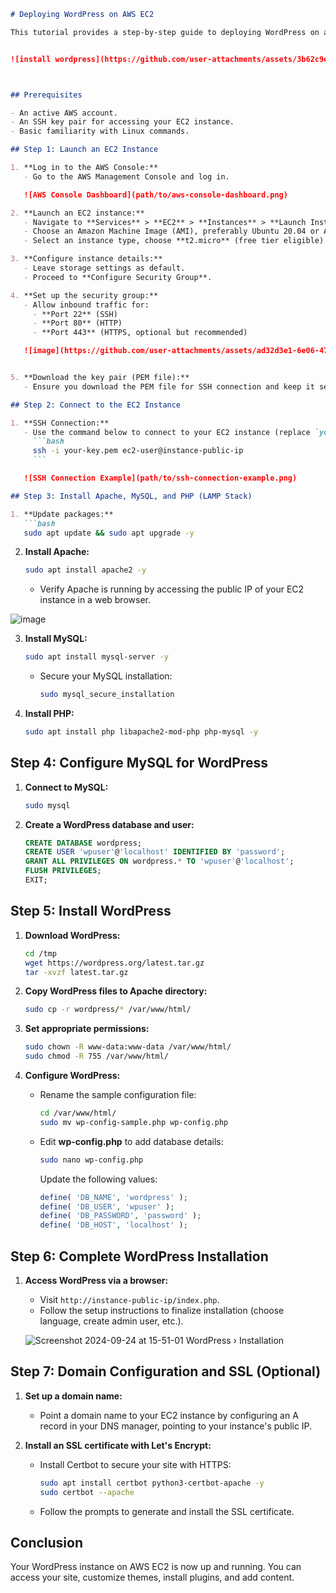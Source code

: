 
```markdown
# Deploying WordPress on AWS EC2

This tutorial provides a step-by-step guide to deploying WordPress on an Amazon EC2 instance.


![install wordpress](https://github.com/user-attachments/assets/3b62c9e0-20f9-423a-9212-f5d152e41d6c)



## Prerequisites

- An active AWS account.
- An SSH key pair for accessing your EC2 instance.
- Basic familiarity with Linux commands.

## Step 1: Launch an EC2 Instance

1. **Log in to the AWS Console:**
   - Go to the AWS Management Console and log in.

   ![AWS Console Dashboard](path/to/aws-console-dashboard.png)

2. **Launch an EC2 instance:**
   - Navigate to **Services** > **EC2** > **Instances** > **Launch Instances**.
   - Choose an Amazon Machine Image (AMI), preferably Ubuntu 20.04 or Amazon Linux 2 (free tier eligible).
   - Select an instance type, choose **t2.micro** (free tier eligible).

3. **Configure instance details:**
   - Leave storage settings as default.
   - Proceed to **Configure Security Group**.

4. **Set up the security group:**
   - Allow inbound traffic for:
     - **Port 22** (SSH)
     - **Port 80** (HTTP)
     - **Port 443** (HTTPS, optional but recommended)

   ![image](https://github.com/user-attachments/assets/ad32d3e1-6e06-479b-9b80-f536e863bc46)


5. **Download the key pair (PEM file):**
   - Ensure you download the PEM file for SSH connection and keep it secure.

## Step 2: Connect to the EC2 Instance

1. **SSH Connection:**
   - Use the command below to connect to your EC2 instance (replace `your-key.pem` and `ec2-user@instance-public-ip`):
     ```bash
     ssh -i your-key.pem ec2-user@instance-public-ip
     ```

   ![SSH Connection Example](path/to/ssh-connection-example.png)

## Step 3: Install Apache, MySQL, and PHP (LAMP Stack)

1. **Update packages:**
   ```bash
   sudo apt update && sudo apt upgrade -y
   ```

2. **Install Apache:**
   ```bash
   sudo apt install apache2 -y
   ```
   - Verify Apache is running by accessing the public IP of your EC2 instance in a web browser.

![image](https://github.com/user-attachments/assets/f0b15d3d-f5f8-4130-9bbd-923eb81b8569)

3. **Install MySQL:**
   ```bash
   sudo apt install mysql-server -y
   ```
   - Secure your MySQL installation:
     ```bash
     sudo mysql_secure_installation
     ```

4. **Install PHP:**
   ```bash
   sudo apt install php libapache2-mod-php php-mysql -y
   ```

## Step 4: Configure MySQL for WordPress

1. **Connect to MySQL:**
   ```bash
   sudo mysql
   ```

2. **Create a WordPress database and user:**
   ```sql
   CREATE DATABASE wordpress;
   CREATE USER 'wpuser'@'localhost' IDENTIFIED BY 'password';
   GRANT ALL PRIVILEGES ON wordpress.* TO 'wpuser'@'localhost';
   FLUSH PRIVILEGES;
   EXIT;
   ```

## Step 5: Install WordPress

1. **Download WordPress:**
   ```bash
   cd /tmp
   wget https://wordpress.org/latest.tar.gz
   tar -xvzf latest.tar.gz
   ```

2. **Copy WordPress files to Apache directory:**
   ```bash
   sudo cp -r wordpress/* /var/www/html/
   ```

3. **Set appropriate permissions:**
   ```bash
   sudo chown -R www-data:www-data /var/www/html/
   sudo chmod -R 755 /var/www/html/
   ```

4. **Configure WordPress:**
   - Rename the sample configuration file:
     ```bash
     cd /var/www/html/
     sudo mv wp-config-sample.php wp-config.php
     ```
   - Edit **wp-config.php** to add database details:
     ```bash
     sudo nano wp-config.php
     ```
     Update the following values:
     ```php
     define( 'DB_NAME', 'wordpress' );
     define( 'DB_USER', 'wpuser' );
     define( 'DB_PASSWORD', 'password' );
     define( 'DB_HOST', 'localhost' );
     ```

## Step 6: Complete WordPress Installation

1. **Access WordPress via a browser:**
   - Visit `http://instance-public-ip/index.php`.
   - Follow the setup instructions to finalize installation (choose language, create admin user, etc.).

   ![Screenshot 2024-09-24 at 15-51-01 WordPress › Installation](https://github.com/user-attachments/assets/17f7382c-7b37-495d-85b5-1c6bf3fc5376)


## Step 7: Domain Configuration and SSL (Optional)

1. **Set up a domain name:**
   - Point a domain name to your EC2 instance by configuring an A record in your DNS manager, pointing to your instance's public IP.

2. **Install an SSL certificate with Let's Encrypt:**
   - Install Certbot to secure your site with HTTPS:
     ```bash
     sudo apt install certbot python3-certbot-apache -y
     sudo certbot --apache
     ```
   - Follow the prompts to generate and install the SSL certificate.

## Conclusion

Your WordPress instance on AWS EC2 is now up and running. You can access your site, customize themes, install plugins, and add content.


